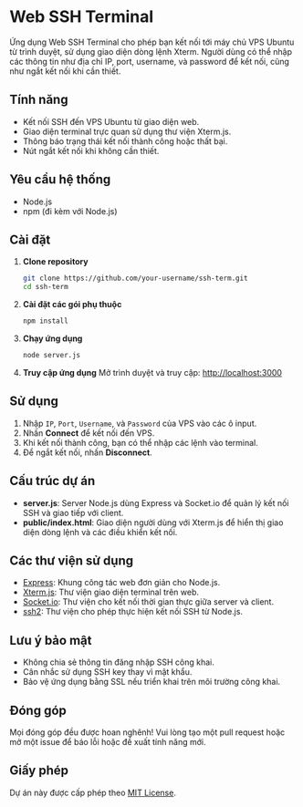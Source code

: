 # Web SSH Terminal

Ứng dụng Web SSH Terminal cho phép bạn kết nối tới máy chủ VPS Ubuntu từ trình duyệt, sử dụng giao diện dòng lệnh Xterm. Người dùng có thể nhập các thông tin như địa chỉ IP, port, username, và password để kết nối, cũng như ngắt kết nối khi cần thiết.

## Tính năng
- Kết nối SSH đến VPS Ubuntu từ giao diện web.
- Giao diện terminal trực quan sử dụng thư viện Xterm.js.
- Thông báo trạng thái kết nối thành công hoặc thất bại.
- Nút ngắt kết nối khi không cần thiết.

## Yêu cầu hệ thống
- Node.js
- npm (đi kèm với Node.js)

## Cài đặt

1. **Clone repository**
    ```bash
    git clone https://github.com/your-username/ssh-term.git
    cd ssh-term
    ```

2. **Cài đặt các gói phụ thuộc**
    ```bash
    npm install
    ```

3. **Chạy ứng dụng**
    ```bash
    node server.js
    ```

4. **Truy cập ứng dụng**
    Mở trình duyệt và truy cập: [http://localhost:3000](http://localhost:3000)

## Sử dụng
1. Nhập `IP`, `Port`, `Username`, và `Password` của VPS vào các ô input.
2. Nhấn **Connect** để kết nối đến VPS.
3. Khi kết nối thành công, bạn có thể nhập các lệnh vào terminal.
4. Để ngắt kết nối, nhấn **Disconnect**.

## Cấu trúc dự án

- **server.js**: Server Node.js dùng Express và Socket.io để quản lý kết nối SSH và giao tiếp với client.
- **public/index.html**: Giao diện người dùng với Xterm.js để hiển thị giao diện dòng lệnh và các điều khiển kết nối.

## Các thư viện sử dụng
- [Express](https://expressjs.com/): Khung công tác web đơn giản cho Node.js.
- [Xterm.js](https://xtermjs.org/): Thư viện giao diện terminal trên web.
- [Socket.io](https://socket.io/): Thư viện cho kết nối thời gian thực giữa server và client.
- [ssh2](https://www.npmjs.com/package/ssh2): Thư viện cho phép thực hiện kết nối SSH từ Node.js.

## Lưu ý bảo mật
- Không chia sẻ thông tin đăng nhập SSH công khai.
- Cân nhắc sử dụng SSH key thay vì mật khẩu.
- Bảo vệ ứng dụng bằng SSL nếu triển khai trên môi trường công khai.

## Đóng góp
Mọi đóng góp đều được hoan nghênh! Vui lòng tạo một pull request hoặc mở một issue để báo lỗi hoặc đề xuất tính năng mới.

## Giấy phép
Dự án này được cấp phép theo [MIT License](LICENSE).

